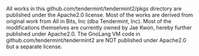 All works in this github.com/tendermint/tendermint2/pkgs directory are published under the Apache2.0 license.
Most of the works are derived from original work from All in Bits, Inc (dba Tendermint, Inc).
Most of the modifications themselves are currently owned by Jae Kwon, hereby further published under Apache2.0.
The GnoLang VM code in github.com/tendermint/tendermint2 are NOT published under Apache2.0 but a separate license.
